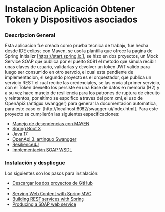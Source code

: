 # Instalacion Aplicación Obtener Token y Dispositivos asociados  

### Descripcion General
Esta aplicacion fue creada como prueba tecnica de trabajo, fue hecha desde IDE eclipse con Maven, se uso la plantilla que ofrece la 
pagina de Spring Initializr [https://start.spring.io/], se hizo en dos proyectos, un Mock Service SOAP que publica por el puerto 8081 el metodo 
<login> que simula recibir unas claves de usuario, validarlas y devolver un token JWT valido para luego ser consumido en otro servcio, el cual 
esta pendiente de implementacion,  el segundo proyecto es el orquestador, que publica un servicio REST el cual recibe las credenciales, se las envia al primer servicio,
con el Token devuelto los persiste en una Base de datos en memoria (H2) y a su vez hace manejo de resiliencia para los patrones de ruptura de circuito y reintentos,
por ultimo se espcifico a traves del pom.xml, el uso de OpenApi3 (antiguo swangger) para generar la documentacion automatica, para este caso en [http://localhost:8082/swagger-ui/index.html]. Para este proyecto se cumplierón las siguientes especificaciones:

* [Manejo de dependencias con MAVEN](https://docs.spring.io/spring-boot/docs/3.0.9/maven-plugin/reference/html/)
* [Spring Boot 3](https://docs.spring.io/spring-boot/docs/3.0.9/api/org/springframework/boot/package-summary.html)
* [Java 17](https://docs.oracle.com/en/java/javase/17/docs/api/)
* [OpenApi 3, antinguo Swangger](https://swagger.io/specification/)
* [Resilience4J](https://docs.spring.io/spring-cloud-circuitbreaker/docs/current/reference/html/#configuring-resilience4j-circuit-breakers)
* [Implementación SOAP WSDL](http://localhost:8081/login/token.wsdl)  

### Instalación y despliegue
Los siguientes son los pasos para instalación:

* [Descargar los dos proyectos de GitHub](https://github.com/alexprada854/prueba-tecnica.git)
* 
* [Serving Web Content with Spring MVC](https://spring.io/guides/gs/serving-web-content/)
* [Building REST services with Spring](https://spring.io/guides/tutorials/rest/)
* [Producing a SOAP web service](https://spring.io/guides/gs/producing-web-service/)

